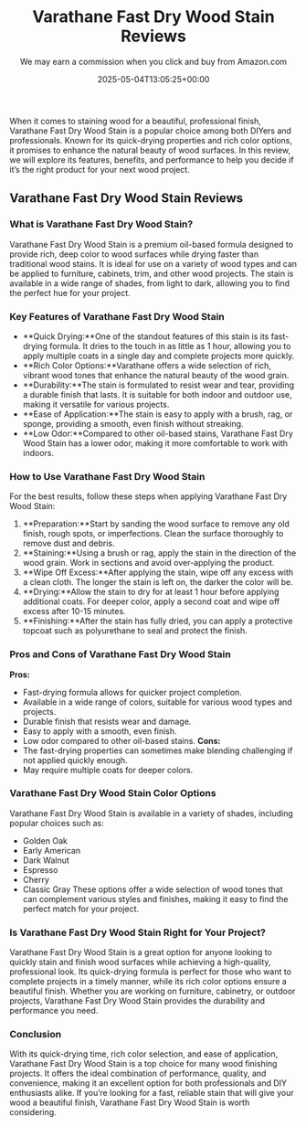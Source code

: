 ﻿---
author: We may earn a commission when you click and buy from Amazon.com
layout: post
title: Varathane Fast Dry Wood Stain Reviews
date: '2025-05-04T13:05:25+00:00'
categories:
- Guide
tags: []
slug: /varathane-fast-dry-wood-stain-reviews/
lastmod: 2025-05-07T12:21:28+03:00
---

When it comes to staining wood for a beautiful, professional finish, Varathane Fast Dry Wood Stain is a popular choice among both DIYers and professionals. Known for its quick-drying properties and rich color options, it promises to enhance the natural beauty of wood surfaces. In this review, we will explore its features, benefits, and performance to help you decide if it’s the right product for your next wood project.
## Varathane Fast Dry Wood Stain Reviews
### What is Varathane Fast Dry Wood Stain?
Varathane Fast Dry Wood Stain is a premium oil-based formula designed to provide rich, deep color to wood surfaces while drying faster than traditional wood stains. It is ideal for use on a variety of wood types and can be applied to furniture, cabinets, trim, and other wood projects. The stain is available in a wide range of shades, from light to dark, allowing you to find the perfect hue for your project.
### Key Features of Varathane Fast Dry Wood Stain
- **Quick Drying:**One of the standout features of this stain is its fast-drying formula. It dries to the touch in as little as 1 hour, allowing you to apply multiple coats in a single day and complete projects more quickly.
- **Rich Color Options:**Varathane offers a wide selection of rich, vibrant wood tones that enhance the natural beauty of the wood grain.
- **Durability:**The stain is formulated to resist wear and tear, providing a durable finish that lasts. It is suitable for both indoor and outdoor use, making it versatile for various projects.
- **Ease of Application:**The stain is easy to apply with a brush, rag, or sponge, providing a smooth, even finish without streaking.
- **Low Odor:**Compared to other oil-based stains, Varathane Fast Dry Wood Stain has a lower odor, making it more comfortable to work with indoors.
### How to Use Varathane Fast Dry Wood Stain
For the best results, follow these steps when applying Varathane Fast Dry Wood Stain:
1. **Preparation:**Start by sanding the wood surface to remove any old finish, rough spots, or imperfections. Clean the surface thoroughly to remove dust and debris.
2. **Staining:**Using a brush or rag, apply the stain in the direction of the wood grain. Work in sections and avoid over-applying the product.
3. **Wipe Off Excess:**After applying the stain, wipe off any excess with a clean cloth. The longer the stain is left on, the darker the color will be.
4. **Drying:**Allow the stain to dry for at least 1 hour before applying additional coats. For deeper color, apply a second coat and wipe off excess after 10-15 minutes.
5. **Finishing:**After the stain has fully dried, you can apply a protective topcoat such as polyurethane to seal and protect the finish.
### Pros and Cons of Varathane Fast Dry Wood Stain
**Pros:**
- Fast-drying formula allows for quicker project completion.
- Available in a wide range of colors, suitable for various wood types and projects.
- Durable finish that resists wear and damage.
- Easy to apply with a smooth, even finish.
- Low odor compared to other oil-based stains.
**Cons:**
- The fast-drying properties can sometimes make blending challenging if not applied quickly enough.
- May require multiple coats for deeper colors.
### Varathane Fast Dry Wood Stain Color Options
Varathane Fast Dry Wood Stain is available in a variety of shades, including popular choices such as:
- Golden Oak
- Early American
- Dark Walnut
- Espresso
- Cherry
- Classic Gray
These options offer a wide selection of wood tones that can complement various styles and finishes, making it easy to find the perfect match for your project.
### Is Varathane Fast Dry Wood Stain Right for Your Project?
Varathane Fast Dry Wood Stain is a great option for anyone looking to quickly stain and finish wood surfaces while achieving a high-quality, professional look. Its quick-drying formula is perfect for those who want to complete projects in a timely manner, while its rich color options ensure a beautiful finish. Whether you are working on furniture, cabinetry, or outdoor projects, Varathane Fast Dry Wood Stain provides the durability and performance you need.
### Conclusion
With its quick-drying time, rich color selection, and ease of application, Varathane Fast Dry Wood Stain is a top choice for many wood finishing projects. It offers the ideal combination of performance, quality, and convenience, making it an excellent option for both professionals and DIY enthusiasts alike. If you’re looking for a fast, reliable stain that will give your wood a beautiful finish, Varathane Fast Dry Wood Stain is worth considering.